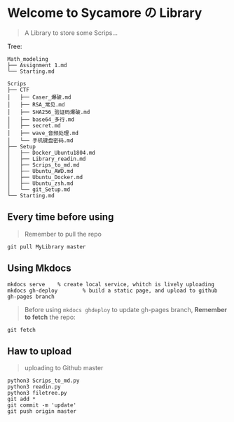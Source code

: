 # Welcome to Sycamore の Library

> A Library to store some Scrips...

Tree:

```
Math_modeling
├── Assignment 1.md
└── Starting.md

Scrips
├── CTF
│   ├── Caser_爆破.md
│   ├── RSA_常见.md
│   ├── SHA256_验证码爆破.md
│   ├── base64_多行.md
│   ├── secret.md
│   ├── wave_音频处理.md
│   └── 手机键盘密码.md
├── Setup
│   ├── Docker_Ubuntu1804.md
│   ├── Library_readin.md
│   ├── Scrips_to_md.md
│   ├── Ubuntu_AWD.md
│   ├── Ubuntu_Docker.md
│   ├── Ubuntu_zsh.md
│   └── git_Setup.md
└── Starting.md
```

## Every time before using
> Remember to pull the repo
```shell
git pull MyLibrary master
```

## Using Mkdocs
```shell
mkdocs serve    % create local service, whitch is lively uploading
mkdocs gh-deploy        % build a static page, and upload to github gh-pages branch
```
> Before using `mkdocs ghdeploy` to update gh-pages branch,
> **Remember to fetch** the repo:
```shell
git fetch
```

## Haw to upload
> uploading to Github master
```shell
python3 Scrips_to_md.py
python3 readin.py
python3 filetree.py
git add *
git commit -m 'update'
git push origin master
```


